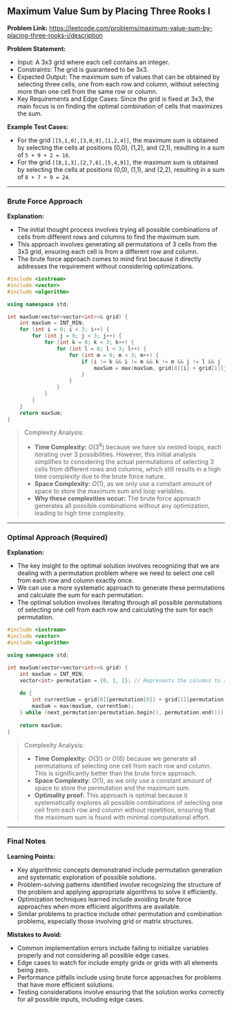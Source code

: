 ## Maximum Value Sum by Placing Three Rooks I
**Problem Link:** https://leetcode.com/problems/maximum-value-sum-by-placing-three-rooks-i/description

**Problem Statement:**
- Input: A 3x3 grid where each cell contains an integer.
- Constraints: The grid is guaranteed to be 3x3.
- Expected Output: The maximum sum of values that can be obtained by selecting three cells, one from each row and column, without selecting more than one cell from the same row or column.
- Key Requirements and Edge Cases: Since the grid is fixed at 3x3, the main focus is on finding the optimal combination of cells that maximizes the sum.

**Example Test Cases:**
- For the grid `[[5,1,0],[3,0,9],[1,2,4]]`, the maximum sum is obtained by selecting the cells at positions (0,0), (1,2), and (2,1), resulting in a sum of `5 + 9 + 2 = 16`.
- For the grid `[[8,1,3],[2,7,6],[5,4,9]]`, the maximum sum is obtained by selecting the cells at positions (0,0), (1,1), and (2,2), resulting in a sum of `8 + 7 + 9 = 24`.

---

### Brute Force Approach
**Explanation:**
- The initial thought process involves trying all possible combinations of cells from different rows and columns to find the maximum sum.
- This approach involves generating all permutations of 3 cells from the 3x3 grid, ensuring each cell is from a different row and column.
- The brute force approach comes to mind first because it directly addresses the requirement without considering optimizations.

```cpp
#include <iostream>
#include <vector>
#include <algorithm>

using namespace std;

int maxSum(vector<vector<int>>& grid) {
    int maxSum = INT_MIN;
    for (int i = 0; i < 3; i++) {
        for (int j = 0; j < 3; j++) {
            for (int k = 0; k < 3; k++) {
                for (int l = 0; l < 3; l++) {
                    for (int m = 0; m < 3; m++) {
                        if (i != k && i != m && k != m && j != l && j != m && l != m) {
                            maxSum = max(maxSum, grid[0][i] + grid[1][j] + grid[2][k] + grid[1][l] + grid[2][m]);
                        }
                    }
                }
            }
        }
    }
    return maxSum;
}
```

> Complexity Analysis:
> - **Time Complexity:** $O(3^6)$ because we have six nested loops, each iterating over 3 possibilities. However, this initial analysis simplifies to considering the actual permutations of selecting 3 cells from different rows and columns, which still results in a high time complexity due to the brute force nature.
> - **Space Complexity:** $O(1)$, as we only use a constant amount of space to store the maximum sum and loop variables.
> - **Why these complexities occur:** The brute force approach generates all possible combinations without any optimization, leading to high time complexity.

---

### Optimal Approach (Required)
**Explanation:**
- The key insight to the optimal solution involves recognizing that we are dealing with a permutation problem where we need to select one cell from each row and column exactly once.
- We can use a more systematic approach to generate these permutations and calculate the sum for each permutation.
- The optimal solution involves iterating through all possible permutations of selecting one cell from each row and calculating the sum for each permutation.

```cpp
#include <iostream>
#include <vector>
#include <algorithm>

using namespace std;

int maxSum(vector<vector<int>>& grid) {
    int maxSum = INT_MIN;
    vector<int> permutation = {0, 1, 2}; // Represents the columns to select from each row
    
    do {
        int currentSum = grid[0][permutation[0]] + grid[1][permutation[1]] + grid[2][permutation[2]];
        maxSum = max(maxSum, currentSum);
    } while (next_permutation(permutation.begin(), permutation.end()));
    
    return maxSum;
}
```

> Complexity Analysis:
> - **Time Complexity:** $O(3!)$ or $O(6)$ because we generate all permutations of selecting one cell from each row and column. This is significantly better than the brute force approach.
> - **Space Complexity:** $O(1)$, as we only use a constant amount of space to store the permutation and the maximum sum.
> - **Optimality proof:** This approach is optimal because it systematically explores all possible combinations of selecting one cell from each row and column without repetition, ensuring that the maximum sum is found with minimal computational effort.

---

### Final Notes

**Learning Points:**
- Key algorithmic concepts demonstrated include permutation generation and systematic exploration of possible solutions.
- Problem-solving patterns identified involve recognizing the structure of the problem and applying appropriate algorithms to solve it efficiently.
- Optimization techniques learned include avoiding brute force approaches when more efficient algorithms are available.
- Similar problems to practice include other permutation and combination problems, especially those involving grid or matrix structures.

**Mistakes to Avoid:**
- Common implementation errors include failing to initialize variables properly and not considering all possible edge cases.
- Edge cases to watch for include empty grids or grids with all elements being zero.
- Performance pitfalls include using brute force approaches for problems that have more efficient solutions.
- Testing considerations involve ensuring that the solution works correctly for all possible inputs, including edge cases.